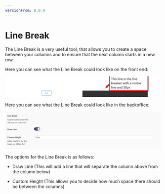 ```yaml
---
versionFrom: 8.0.0
---
```


# Line Break

The Line Break is a very useful tool, that allows you to create a space between your columns and to ensure that the next column starts in a new row.

Here you can see what the Line Break could look like on the front end:

![Quote image](images/Line-Breaker-Frontend.png)

Here you can see what the Line Break could look like in the backoffice:

![Price List](images/Line-Breaker-Backoffice.png)

The options for the Line Break is as follows:

- Draw Line (This will add a line that will separate the column above from the column below)

- Custom Height (This allows you to decide how much space there should be between the columns)
